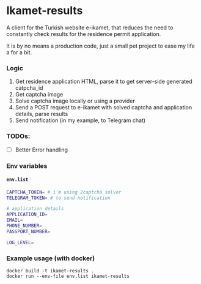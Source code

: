 # Ikamet-results

A client for the Turkish website e-ikamet, that reduces the need to constantly check results for the residence permit application.

It is by no means a production code, just a small pet project to ease my life a for a bit. 
### Logic

1. Get residence application HTML, parse it to get server-side generated catpcha_id
2. Get captcha image
3. Solve captcha image locally or using a provider
4. Send a POST request to e-ikamet with solved captcha and application details, parse results
5. Send notification (in my example, to Telegram chat)

### TODOs:
- [ ] Better Error handling

### Env variables
#### **`env.list`**
```bash
CAPTCHA_TOKEN= # i'm using 2captcha solver
TELEGRAM_TOKEN= # to send notification

# application details
APPLICATION_ID= 
EMAIL=
PHONE_NUMBER=
PASSPORT_NUMBER=

LOG_LEVEL=
```

### Example usage (with docker)
```
docker build -t ikamet-results . 
docker run --env-file env.list ikamet-results
```
